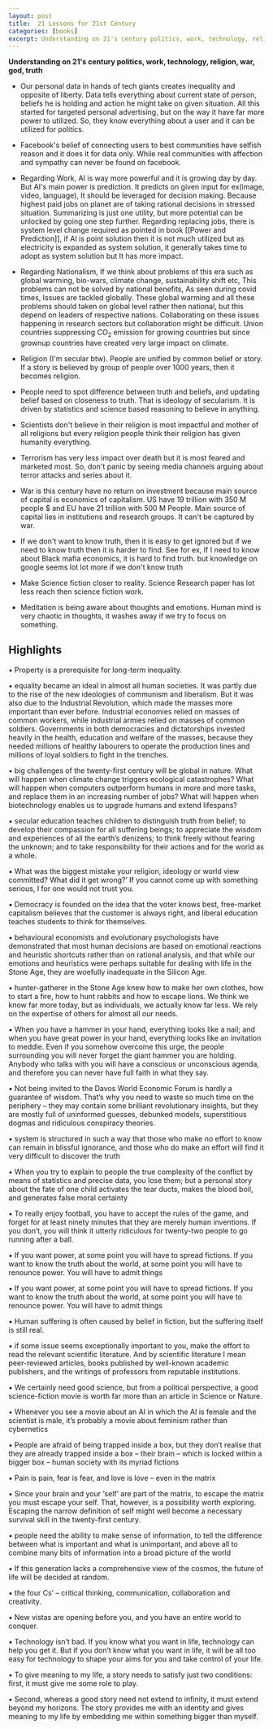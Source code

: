 ```yaml
---
layout: post
title:  21 Lessons for 21st Century
categories: [books]
excerpt: Understanding on 21's century politics, work, technology, religion, war, god, truth
---
```


**Understanding on 21's century politics, work, technology, religion, war, god, truth**

- Our personal data in hands of tech giants creates inequality and opposite of liberty. Data tells everything about current state of person, beliefs he is holding and action he might take on given situation. All this started for targeted personal advertising, but on the way it have far more power to utilized. So, they know everything about a user and it can be utilized for politics.

- Facebook's belief of connecting users to best communities have selfish reason and it does it for data only. While real communities with affection and sympathy can never be found on facebook.

- Regarding Work, AI is way more powerful and it is growing day by day. But AI's main power is prediction. It predicts on given input for ex(image, video, language), It should be leveraged for decision making. Because highest paid jobs on planet are of taking rational decisions in stressed situation. Summarizing is just one utility, but more potential can be unlocked by going one step further. Regarding replacing jobs, there is system level change required as pointed in book [[Power and Prediction]], if AI is point solution then it is not much utilized but as electricity is expanded as system solution, it generally takes time to adopt as system solution but It has more impact.

- Regarding Nationalism, If we think about problems of this era such as global warming, bio-wars, climate change, sustainability shift etc, This problems can not be solved by national benefits, As seen during covid times, Issues are tackled globally. These global warming and all these problems should taken on global level rather then national, but this depend on leaders of respective nations. Collaborating on these issues happening in research sectors but collaboration might be difficult. Union countries suppressing $CO_2$ emission for growing countries but since grownup countries have created very large impact on climate.

- Religion (I'm secular btw). People are unified by common belief or story. If a story is believed by group of people over 1000 years, then it becomes religion.

- People need to spot difference between truth and beliefs, and updating belief based on closeness to truth. That is ideology of secularism. It is driven by statistics and science based reasoning to believe in anything.  

- Scientists don't believe in their religion is most impactful and mother of all religions but every religion people think their religion has given humanity everything.

- Terrorism has very less impact over death but it is most feared and marketed most. So, don't panic by seeing media channels arguing about terror attacks and series about it.

- War is this century have no return on investment because main source of capital is economics of capitalism. US have 19 trillion with 350 M people $ and EU have 21 trillion with 500 M People. Main source of capital lies in institutions and research groups. It can't be captured by war.

- If we don't want to know truth, then it is easy to get ignored but if we need to know truth then it is harder to find. See for ex, If I need to know about Black mafia economics, it is hard to find truth. but knowledge on google seems lot lot more if we don't know truth

- Make Science fiction closer to reality. Science Research paper has lot less reach then science fiction work.

- Meditation is being aware about thoughts and emotions. Human mind is very chaotic in thoughts, it washes away if we try to focus on something.

## Highlights

▪ Property is a prerequisite for long-term inequality.

▪ equality became an ideal in almost all human societies. It was partly due to the rise of the new ideologies of communism and liberalism. But it was also due to the Industrial Revolution, which made the masses more important than ever before. Industrial economies relied on masses of common workers, while industrial armies relied on masses of common soldiers. Governments in both democracies and dictatorships invested heavily in the health, education and welfare of the masses, because they needed millions of healthy labourers to operate the production lines and millions of loyal soldiers to fight in the trenches.

▪ big challenges of the twenty-first century will be global in nature. What will happen when climate change triggers ecological catastrophes? What will happen when computers outperform humans in more and more tasks, and replace them in an increasing number of jobs? What will happen when biotechnology enables us to upgrade humans and extend lifespans?

▪ secular education teaches children to distinguish truth from belief; to develop their compassion for all suffering beings; to appreciate the wisdom and experiences of all the earth’s denizens; to think freely without fearing the unknown; and to take responsibility for their actions and for the world as a whole.

▪ What was the biggest mistake your religion, ideology or world view committed? What did it get wrong?’ If you cannot come up with something serious, I for one would not trust you.

▪ Democracy is founded on the idea that the voter knows best, free-market capitalism believes that the customer is always right, and liberal education teaches students to think for themselves.

▪ behavioural economists and evolutionary psychologists have demonstrated that most human decisions are based on emotional reactions and heuristic shortcuts rather than on rational analysis, and that while our emotions and heuristics were perhaps suitable for dealing with life in the Stone Age, they are woefully inadequate in the Silicon Age.

▪ hunter-gatherer in the Stone Age knew how to make her own clothes, how to start a fire, how to hunt rabbits and how to escape lions. We think we know far more today, but as individuals, we actually know far less. We rely on the expertise of others for almost all our needs.

▪ When you have a hammer in your hand, everything looks like a nail; and when you have great power in your hand, everything looks like an invitation to meddle. Even if you somehow overcome this urge, the people surrounding you will never forget the giant hammer you are holding. Anybody who talks with you will have a conscious or unconscious agenda, and therefore you can never have full faith in what they say.

▪ Not being invited to the Davos World Economic Forum is hardly a guarantee of wisdom. That’s why you need to waste so much time on the periphery – they may contain some brilliant revolutionary insights, but they are mostly full of uninformed guesses, debunked models, superstitious dogmas and ridiculous conspiracy theories.

▪ system is structured in such a way that those who make no effort to know can remain in blissful ignorance, and those who do make an effort will find it very difficult to discover the truth

▪ When you try to explain to people the true complexity of the conflict by means of statistics and precise data, you lose them; but a personal story about the fate of one child activates the tear ducts, makes the blood boil, and generates false moral certainty

▪ To really enjoy football, you have to accept the rules of the game, and forget for at least ninety minutes that they are merely human inventions. If you don’t, you will think it utterly ridiculous for twenty-two people to go running after a ball.

▪ If you want power, at some point you will have to spread fictions. If you want to know the truth about the world, at some point you will have to renounce power. You will have to admit things

▪ If you want power, at some point you will have to spread fictions. If you want to know the truth about the world, at some point you will have to renounce power. You will have to admit things

▪ Human suffering is often caused by belief in fiction, but the suffering itself is still real.

▪ if some issue seems exceptionally important to you, make the effort to read the relevant scientific literature. And by scientific literature I mean peer-reviewed articles, books published by well-known academic publishers, and the writings of professors from reputable institutions.

▪ We certainly need good science, but from a political perspective, a good science-fiction movie is worth far more than an article in Science or Nature.

▪ Whenever you see a movie about an AI in which the AI is female and the scientist is male, it’s probably a movie about feminism rather than cybernetics

▪ People are afraid of being trapped inside a box, but they don’t realise that they are already trapped inside a box – their brain – which is locked within a bigger box – human society with its myriad fictions

▪ Pain is pain, fear is fear, and love is love – even in the matrix

▪ Since your brain and your ‘self’ are part of the matrix, to escape the matrix you must escape your self. That, however, is a possibility worth exploring. Escaping the narrow definition of self might well become a necessary survival skill in the twenty-first century.

▪ people need the ability to make sense of information, to tell the difference between what is important and what is unimportant, and above all to combine many bits of information into a broad picture of the world

▪ If this generation lacks a comprehensive view of the cosmos, the future of life will be decided at random.

▪ the four Cs’ – critical thinking, communication, collaboration and creativity.

▪ New vistas are opening before you, and you have an entire world to conquer.

▪ Technology isn’t bad. If you know what you want in life, technology can help you get it. But if you don’t know what you want in life, it will be all too easy for technology to shape your aims for you and take control of your life.

▪ To give meaning to my life, a story needs to satisfy just two conditions: first, it must give me some role to play.

▪ Second, whereas a good story need not extend to infinity, it must extend beyond my horizons. The story provides me with an identity and gives meaning to my life by embedding me within something bigger than myself.
